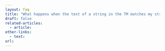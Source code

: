 ```yaml
---
layout: faq
title: "What happens when the text of a string in the TM matches my string, but the HTML structure or formatting doesn't?"
draft: false
related-articles:
  - article:
other-links:
  - text:
url:
---
```

